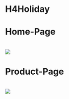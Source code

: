 # H4Holiday

<h1>Home-Page<h1/>
<img src="https://user-images.githubusercontent.com/70228714/220920087-96ba0992-41a6-4dba-8b12-ac3fcb44ced9.png" >


<h1>Product-Page<h1/>
<img src="https://user-images.githubusercontent.com/70228714/220920344-172d9277-27c9-402d-9e56-4ad0ee6063ab.png" >

